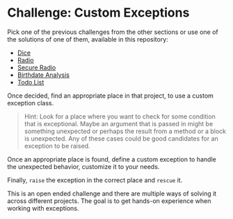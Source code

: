 # Challenge: Custom Exceptions

Pick one of the previous challenges from the other sections or use one of the solutions of one of them, available  in this repository:

- [Dice](../dice/dice-challenge.md)
- [Radio](../radio/radio-challenge.md)
- [Secure Radio](../secure-radio/secure-radio-challenge.md)
- [Birthdate Analysis](../birth-date-analysis/birth-date-analysis-challenge.md)
- [Todo List](../to-do-list/to-do-list-challenge.md)

Once decided, find an appropriate place in that project, to use a custom exception class.

> Hint: Look for a place where you want to check for some condition that is exceptional. Maybe an argument that is passed in might be something unexpected or perhaps the result from a method or a block is unexpected. Any of these cases could be good candidates for an exception to be raised.

Once an appropriate place is found, define a custom exception to handle the unexpected behavior, customize it to your needs.

Finally, `raise` the exception in the correct place and `rescue` it.

This is an open ended challenge and there are multiple ways of solving it across different projects. The goal is to get hands-on experience when working with exceptions.